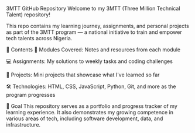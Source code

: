 3MTT GitHub Repository
Welcome to my 3MTT (Three Million Technical Talent) repository!

This repo contains my learning journey, assignments, and personal projects as part of the 3MTT program — a national initiative to train and empower tech talents across Nigeria.

📁 Contents
🧠 Modules Covered: Notes and resources from each module

💻 Assignments: My solutions to weekly tasks and coding challenges

🚀 Projects: Mini projects that showcase what I've learned so far

🛠️ Technologies: HTML, CSS, JavaScript, Python, Git, and more as the program progresses

📌 Goal
This repository serves as a portfolio and progress tracker of my learning experience. It also demonstrates my growing competence in various areas of tech, including software development, data, and infrastructure.
